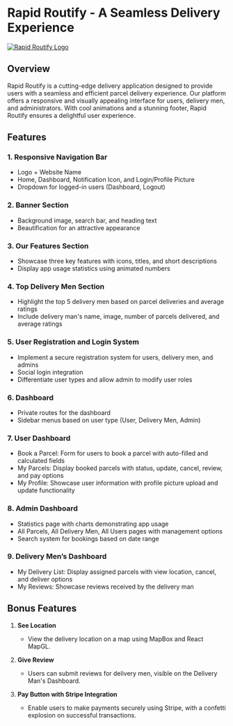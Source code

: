 # Rapid Routify - A Seamless Delivery Experience

[![Rapid Routify Logo](<https://i.postimg.cc/yYdhRGrH/favicon-1.png" width="200">)](https://rapid-routify.web.app)

## Overview

Rapid Routify is a cutting-edge delivery application designed to provide users with a seamless and efficient parcel delivery experience. Our platform offers a responsive and visually appealing interface for users, delivery men, and administrators. With cool animations and a stunning footer, Rapid Routify ensures a delightful user experience.

## Features

### 1. Responsive Navigation Bar

- Logo + Website Name
- Home, Dashboard, Notification Icon, and Login/Profile Picture
- Dropdown for logged-in users (Dashboard, Logout)

### 2. Banner Section

- Background image, search bar, and heading text
- Beautification for an attractive appearance

### 3. Our Features Section

- Showcase three key features with icons, titles, and short descriptions
- Display app usage statistics using animated numbers

### 4. Top Delivery Men Section

- Highlight the top 5 delivery men based on parcel deliveries and average ratings
- Include delivery man's name, image, number of parcels delivered, and average ratings

### 5. User Registration and Login System

- Implement a secure registration system for users, delivery men, and admins
- Social login integration
- Differentiate user types and allow admin to modify user roles

### 6. Dashboard

- Private routes for the dashboard
- Sidebar menus based on user type (User, Delivery Men, Admin)

### 7. User Dashboard

- Book a Parcel: Form for users to book a parcel with auto-filled and calculated fields
- My Parcels: Display booked parcels with status, update, cancel, review, and pay options
- My Profile: Showcase user information with profile picture upload and update functionality

### 8. Admin Dashboard

- Statistics page with charts demonstrating app usage
- All Parcels, All Delivery Men, All Users pages with management options
- Search system for bookings based on date range

### 9. Delivery Men’s Dashboard

- My Delivery List: Display assigned parcels with view location, cancel, and deliver options
- My Reviews: Showcase reviews received by the delivery man

## Bonus Features

1. **See Location**

   - View the delivery location on a map using MapBox and React MapGL.

2. **Give Review**

   - Users can submit reviews for delivery men, visible on the Delivery Man's Dashboard.

3. **Pay Button with Stripe Integration**

   - Enable users to make payments securely using Stripe, with a confetti explosion on successful transactions.


